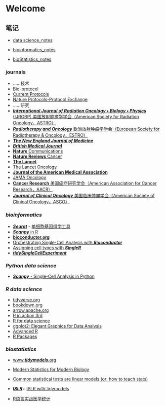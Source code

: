 # Welcome

## 笔记

-   [data science_notes](https://wanganlin00.github.io/datascience_notes/)

-   [bioinformatics_notes](https://wanganlin00.github.io/Bioinformatics_notes/)

-   [bioStatistics_notes](https://wanganlin00.github.io/BioStatistics_notes/)

### journals

-   ......技术
-   [Bio-protocol](https://bio-protocol.org/cn)
-   [Current Protocols](https://currentprotocols.onlinelibrary.wiley.com/)
-   [Nature Protocols-Protocol Exchange](https://protocolexchange.researchsquare.com/)
-   ......研究
-   [***International Journal of Radiation Oncology • Biology • Physics*** (IJROBP) 美国放射肿瘤学学会（American Society for Radiation Oncology，ASTRO）](https://www.redjournal.org/)
-   [***Radiotherapy and Oncology*** 欧洲放射肿瘤学学会（European Society for Radiotherapy & Oncology，ESTRO）](https://www.thegreenjournal.com/)
-   [***The New England Journal of Medicine***](https://www.nejm.org)
-   [***British Medical Journal***](https://www.bmj.com/)
-   [**Nature** Communications](https://www.nature.com/ncomms/)
-   [**Nature Reviews** Cancer](https://www.nature.com/nrc/)
-   [**The Lancet**](https://www.thelancet.com/)
-   [The Lancet Oncology](https://www.thelancet.com/journals/lanonc/home)
-   [**Journal of the American Medical Association**](https://jamanetwork.com/journals/jama)
-   [JAMA Oncology](https://jamanetwork.com/journals/jamaoncology)
-   [**Cancer Research** 美国癌症研究学会（American Association for Cancer Research，AACR）](https://aacrjournals.org/cancerres)
-   [***Journal of Clinical Oncology*** 美国临床肿瘤学会（American Society of Clinical Oncology，ASCO）](https://ascopubs.org/journal/jco)

### ***bioinformatics***

-   [***Seurat***](https://satijalab.org/seurat/) *-* [单细胞基因组学工具](https://satijalab.org/seurat/)
-   [***Scanpy*** in R](https://theislab.github.io/scanpy-in-R/)
-   [**bioconductor.org**](https://new.bioconductor.org/)
-   [Orchestrating Single-Cell Analysis with ***Bioconductor***](https://bioconductor.org/books/release/OSCA/)
-   [Assigning cell types with ***SingleR***](https://bioconductor.org/books/release/SingleRBook/)
-   [***tidySingleCellExperiment***](https://bioconductor.org/packages/release/bioc/html/tidySingleCellExperiment.html)

### ***Python data science***

-   [***Scanpy*** - Single-Cell Analysis in Python](https://scanpy.readthedocs.io/en/stable/index.html)

### ***R data science***

-   [tidyverse.org](https://www.tidyverse.org/)
-   [bookdown.org](https://bookdown.org/)
-   [arrow.apache.org](https://arrow.apache.org/docs/r/)
-   [R in action 3rd](https://livebook.manning.com/book/r-in-action-third-edition)
-   [R for data science](https://r4ds.hadley.nz/)
-   [ggplot2: Elegant Graphics for Data Analysis](https://ggplot2-book.org/)
-   [Advanced R](https://adv-r.hadley.nz/index.html#other-books)
-   [R Packages](https://r-pkgs.org/)

### ***biostatistics***

-   [www.***tidymodels***.org](https://www.tidymodels.org/)

-   [Modern Statistics for Modern Biology](https://www.huber.embl.de/msmb/)

-   [Common statistical tests are linear models (or: how to teach stats)](https://lindeloev.github.io/tests-as-linear/)

-   [***ISLR***](https://www.statlearning.com/)+ [ISLR with tidymodels](https://emilhvitfeldt.github.io/ISLR-tidymodels-labs/)

-   [R语言实战医学统计](https://ayueme.github.io/R_medical_stat/)
